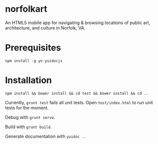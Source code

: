 norfolkart
==========

An HTML5 mobile app for navigating &amp; browsing locations of public art, architecture, and culture in Norfolk, VA.

Prerequisites
=============

    npm install -g yo yuidocjs
    
Installation
============

    npm install && bower install && cd test && bower install && cd ..
    
Currently, `grunt test` fails all unit tests.  Open `test/index.html` to run unit tests for the moment.

Debug with `grunt serve`.

Build with `grunt build`.

Generate documentation with `yuidoc .`.
